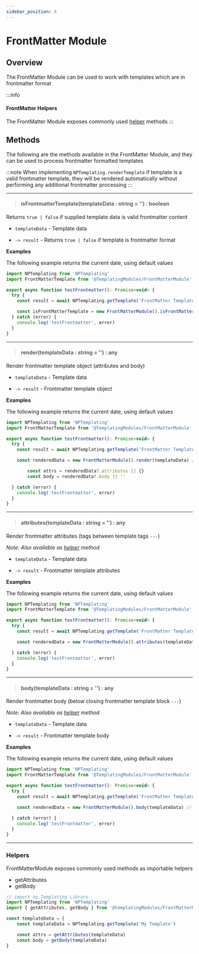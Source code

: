 ```yaml
---
sidebar_position: 4
---
```


# FrontMatter Module

## Overview
The FrontMatter Module can be used to work with templates which are in frontmatter format

:::info
#### FrontMatter Helpers
The FrontMatter Module exposes commonly used [helper](/docs/templating-modules/frontmatter-module#helpers) methods
:::

## Methods

The following are the methods available in the FrontMatter Module, and they can be used to process frontmatter formatted templates

:::note
When implementing `NPTemplating.renderTemplate` if template is a valid frontmatter template, they will be rendered automatically without performing any additional frontmatter processing
:::

*****
> #### isFrontmatterTemplate(templateData : string = '')  : boolean
Returns `true | false` if supplied template data is valid frontmatter content

- `templateData` - Template data

- `-> result` - Returns `true | false` if template is frontmatter format

**Examples**

The following example returns the current date, using default values

```javascript
import NPTemplating from 'NPTemplating'
import FrontMatterTemplate from '@TemplatingModules/FrontMatterModule'

export async function testFrontmatter(): Promise<void> {
  try {
    const result = await NPTemplating.getTemplate('FrontMatter Template Example')

    const isFrontMatterTemplate = new FrontMatterModule().isFrontMatterTemplate(templateData)
  } catch (error) {
    console.log('testFrontmatter', error)
  }
}
```

*****

> #### render(templateData : string = '')  : any
Render frontmatter template object (attributes and body)

- `templateData` - Template data

- `-> result` - Frontmatter template object

**Examples**

The following example returns the current date, using default values

```javascript
import NPTemplating from 'NPTemplating'
import FrontMatterTemplate from '@TemplatingModules/FrontMatterModule'

export async function testFrontmatter(): Promise<void> {
  try {
    const result = await NPTemplating.getTemplate('FrontMatter Template Example')

    const renderedData = new FrontMatterModule().render(templateData) // returns frontmatter properties (attributes and body)

		const attrs = renderedData?.attributes || {}
		const body = renderedData?.body || ''

  } catch (error) {
    console.log('testFrontmatter', error)
  }
}
```

*****

> #### attributes(templateData : string = '')  : any
Render frontmatter attributes (tags between template tags `---`)

_Note: Also available as [helper](/docs/templating-modules/frontmatter-module#helpers) method_

- `templateData` - Template data

- `-> result` - Frontmatter template attributes

**Examples**

The following example returns the current date, using default values

```javascript
import NPTemplating from 'NPTemplating'
import FrontMatterTemplate from '@TemplatingModules/FrontMatterModule'

export async function testFrontmatter(): Promise<void> {
  try {
    const result = await NPTemplating.getTemplate('FrontMatter Template Example')

    const renderedData = new FrontMatterModule().attributes(templateData) // returns frontmatter attributes

  } catch (error) {
    console.log('testFrontmatter', error)
  }
}
```

*****

> #### body(templateData : string = '')  : any
Render frontmatter body (below closing frontmatter template block `---`)

_Note: Also available as [helper](/docs/templating-modules/frontmatter-module#helpers) method_

- `templateData` - Template data

- `-> result` - Frontmatter template body

**Examples**

The following example returns the current date, using default values

```javascript
import NPTemplating from 'NPTemplating'
import FrontMatterTemplate from '@TemplatingModules/FrontMatterModule'

export async function testFrontmatter(): Promise<void> {
  try {
    const result = await NPTemplating.getTemplate('FrontMatter Template Example')

    const renderedData = new FrontMatterModule().body(templateData) // returns frontmatter body

  } catch (error) {
    console.log('testFrontmatter', error)
  }
}
```

*****

### Helpers
FrontMatterModule exposes commonly used methods as importable helpers

- getAttributes
- getBody

```javascript
// import np.Templating Library
import NPTemplating from 'NPTemplating'
import { getAttributes, getBody } from '@templatingModules/FrontMatterModule'

const templateData = {
	const templateData = NPTemplating.getTemplate('My Template')

	const attrs = getAttributes(templateData)
	const body = getBody(templateData)
}
```
